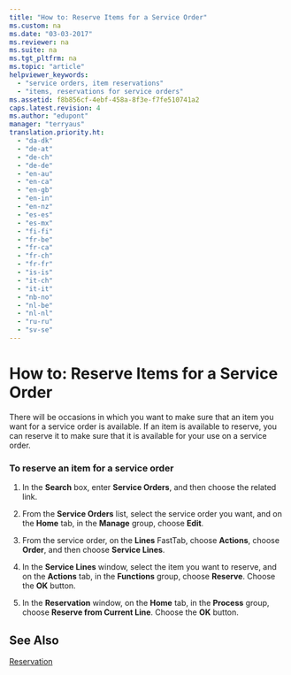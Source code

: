 ```yaml
---
title: "How to: Reserve Items for a Service Order"
ms.custom: na
ms.date: "03-03-2017"
ms.reviewer: na
ms.suite: na
ms.tgt_pltfrm: na
ms.topic: "article"
helpviewer_keywords: 
  - "service orders, item reservations"
  - "items, reservations for service orders"
ms.assetid: f8b856cf-4ebf-458a-8f3e-f7fe510741a2
caps.latest.revision: 4
ms.author: "edupont"
manager: "terryaus"
translation.priority.ht: 
  - "da-dk"
  - "de-at"
  - "de-ch"
  - "de-de"
  - "en-au"
  - "en-ca"
  - "en-gb"
  - "en-in"
  - "en-nz"
  - "es-es"
  - "es-mx"
  - "fi-fi"
  - "fr-be"
  - "fr-ca"
  - "fr-ch"
  - "fr-fr"
  - "is-is"
  - "it-ch"
  - "it-it"
  - "nb-no"
  - "nl-be"
  - "nl-nl"
  - "ru-ru"
  - "sv-se"
---
```

# How to: Reserve Items for a Service Order
There will be occasions in which you want to make sure that an item you want for a service order is available. If an item is available to reserve, you can reserve it to make sure that it is available for your use on a service order.  
  
### To reserve an item for a service order  
  
1.  In the **Search** box, enter **Service Orders**, and then choose the related link.  
  
2.  From the **Service Orders** list, select the service order you want, and on the **Home** tab, in the **Manage** group, choose **Edit**.  
  
3.  From the service order, on the **Lines** FastTab, choose **Actions**, choose **Order**, and then choose **Service Lines**.  
  
4.  In the **Service Lines** window, select the item you want to reserve, and on the **Actions** tab, in the **Functions** group, choose **Reserve**. Choose the **OK** button.  
  
5.  In the **Reservation** window, on the **Home** tab, in the **Process** group, choose **Reserve from Current Line**. Choose the **OK** button.  
  
## See Also  
 [Reservation](../Topic/\($%20N_498%20Reservation%20$\).md)